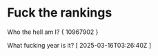 # Fuck the rankings

Who the hell am I?
{ 10967902 }

What fucking year is it?
[ 2025-03-16T03:26:40Z ]
